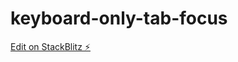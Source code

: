 # keyboard-only-tab-focus

[Edit on StackBlitz ⚡️](https://stackblitz.com/edit/keyboard-only-tab-focus)